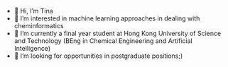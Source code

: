 - 👋 Hi, I’m Tina
- 👀 I’m interested in machine learning approaches in dealing with cheminformatics
- 🌱 I’m currently a final year student at Hong Kong University of Science and Technology (BEng in Chemical Engineering and Artificial Intelligence)
- 💞️ I’m looking for opportunities in postgraduate positions;)


<!---
ting2025/ting2025 is a ✨ special ✨ repository because its `README.md` (this file) appears on your GitHub profile.
You can click the Preview link to take a look at your changes.
--->
